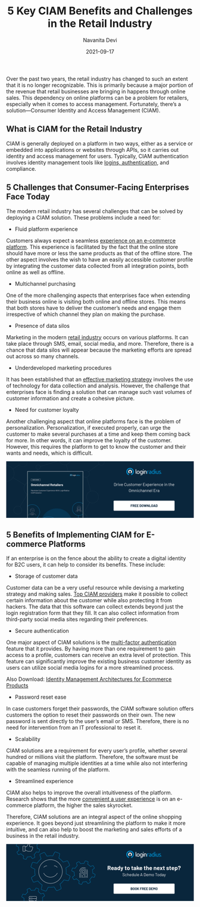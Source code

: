 ﻿---
title: "5 Key CIAM Benefits and Challenges in the Retail Industry"
date: "2021-09-17"
coverImage: "retail-industry.jpg"
category: ["loginradius"]
featured: false 
author: "Navanita Devi"
description: "The modern retail industry has several challenges that can be solved by deploying a CIAM solution. Read this blog to learn how CIAM goes beyond just streamlining a platform to make it more intuitive, and how it boosts the marketing and sales efforts of a business in the retail industry."
metadescription: "CIAM solutions are an integral aspect of the online shopping experience. This blog explains how CIAM solves the challenges of the modern retail industry."
metatitle: "5 Key Challenges in the Retail Industry and How CIAM Solves them"
---

Over the past two years, the retail industry has changed to such an extent that it is no longer recognizable. This is primarily because a major portion of the revenue that retail businesses are bringing in happens through online sales. This dependency on online platforms can be a problem for retailers, especially when it comes to access management. Fortunately, there’s a solution—Consumer Identity and Access Management (CIAM).

## What is CIAM for the Retail Industry

CIAM is generally deployed on a platform in two ways, either as a service or embedded into applications or websites through APIs, so it carries out identity and access management for users. Typically, CIAM authentication involves identity management tools like [logins, authentication](https://www.loginradius.com/authentication/), and compliance.

## 5 Challenges that Consumer-Facing Enterprises Face Today

The modern retail industry has several challenges that can be solved by deploying a CIAM solution. These problems include a need for:

  

-   Fluid platform experience
    

Customers always expect a seamless [experience on an e-commerce platform](https://www.loginradius.com/blog/fuel/improve-customer-experience-ecommerce/). This experience is facilitated by the fact that the online store should have more or less the same products as that of the offline store. The other aspect involves the wish to have an easily accessible customer profile by integrating the customer data collected from all integration points, both online as well as offline.

  

-   Multichannel purchasing
    

  

One of the more challenging aspects that enterprises face when extending their business online is visiting both online and offline stores. This means that both stores have to deliver the customer’s needs and engage them irrespective of which channel they plan on making the purchase.

  

-   Presence of data silos
    

Marketing in the modern [retail industry](https://www.loginradius.com/industry-retail-and-ecommerce/) occurs on various platforms. It can take place through SMS, email, social media, and more. Therefore, there is a chance that data silos will appear because the marketing efforts are spread out across so many channels.

  

-   Underdeveloped marketing procedures
    

  

It has been established that an [effective marketing strategy](https://www.loginradius.com/blog/fuel/Top-5-Marketing-Strategies-to-Power-up-Your-Business/) involves the use of technology for data collection and analysis. However, the challenge that enterprises face is finding a solution that can manage such vast volumes of customer information and create a cohesive picture.

  

-   Need for customer loyalty
    

Another challenging aspect that online platforms face is the problem of personalization. Personalization, if executed properly, can urge the customer to make several purchases at a time and keep them coming back for more. In other words, it can improve the loyalty of the customer. However, this requires the platform to get to know the customer and their wants and needs, which is difficult.

[![omnichannel-retailer-whitepaper](omnichannel-retailer-whitepaper.jpg)](https://www.loginradius.com/resource/omnichannel-retailer-customer-experience)

## 5 Benefits of Implementing CIAM for E-commerce Platforms

If an enterprise is on the fence about the ability to create a digital identity for B2C users, it can help to consider its benefits. These include:

  

-   Storage of customer data
    

Customer data can be a very useful resource while devising a marketing strategy and making sales. [Top CIAM providers](https://www.loginradius.com/press/loginradius-named-a-top-customer-identity-and-access-management-ciam-vendor-by-gartner-and-forrester/) make it possible to collect certain information about the customer while also protecting it from hackers. The data that this software can collect extends beyond just the login registration form that they fill. It can also collect information from third-party social media sites regarding their preferences.

  

-   Secure authentication
    

One major aspect of CIAM solutions is the [multi-factor authentication](https://www.loginradius.com/resource/buyers-guide-to-multi-factor-authentication/) feature that it provides. By having more than one requirement to gain access to a profile, customers can receive an extra level of protection. This feature can significantly improve the existing business customer identity as users can utilize social media logins for a more streamlined process.

  

Also Download: [Identity Management Architectures for Ecommerce Products](https://www.loginradius.com/resource/identity-management-architectures-ecommerce-whitepaper)

  

-   Password reset ease
    

In case customers forget their passwords, the CIAM software solution offers customers the option to reset their passwords on their own. The new password is sent directly to the user’s email or SMS. Therefore, there is no need for intervention from an IT professional to reset it.

  

-   Scalability
    

  

CIAM solutions are a requirement for every user’s profile, whether several hundred or millions visit the platform. Therefore, the software must be capable of managing multiple identities at a time while also not interfering with the seamless running of the platform.

  

-   Streamlined experience
    

CIAM also helps to improve the overall intuitiveness of the platform. Research shows that the more [convenient a user experience](https://www.loginradius.com/blog/start-with-identity/new-age-ciam/) is on an e-commerce platform, the higher the sales skyrocket.

  

Therefore, CIAM solutions are an integral aspect of the online shopping experience. It goes beyond just streamlining the platform to make it more intuitive, and can also help to boost the marketing and sales efforts of a business in the retail industry.

[![book-a-demo-Consultation](../../assets/book-a-demo-loginradius.png)](https://www.loginradius.com/book-a-demo/)
